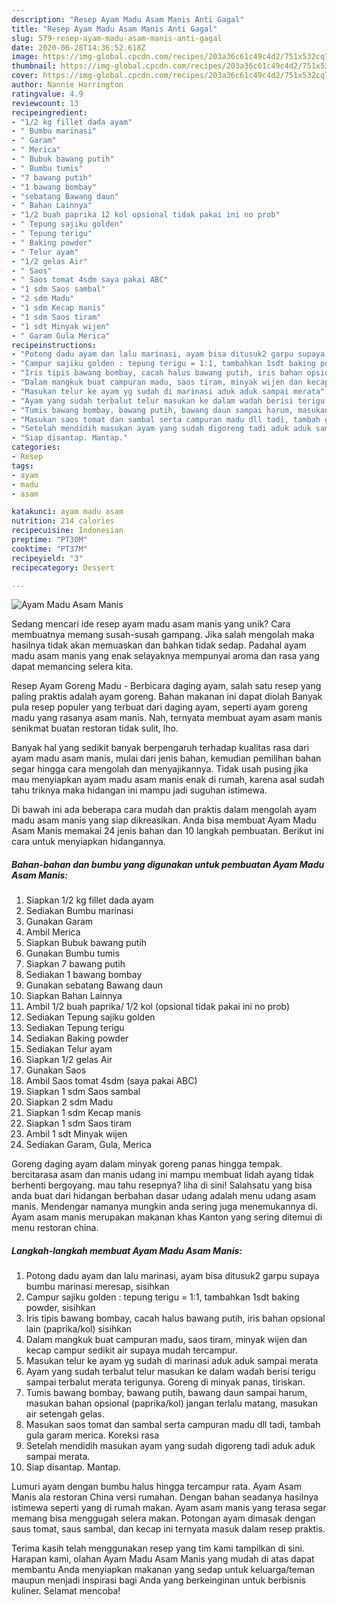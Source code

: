 ```yaml
---
description: "Resep Ayam Madu Asam Manis Anti Gagal"
title: "Resep Ayam Madu Asam Manis Anti Gagal"
slug: 579-resep-ayam-madu-asam-manis-anti-gagal
date: 2020-06-28T14:36:52.618Z
image: https://img-global.cpcdn.com/recipes/203a36c61c49c4d2/751x532cq70/ayam-madu-asam-manis-foto-resep-utama.jpg
thumbnail: https://img-global.cpcdn.com/recipes/203a36c61c49c4d2/751x532cq70/ayam-madu-asam-manis-foto-resep-utama.jpg
cover: https://img-global.cpcdn.com/recipes/203a36c61c49c4d2/751x532cq70/ayam-madu-asam-manis-foto-resep-utama.jpg
author: Nannie Harrington
ratingvalue: 4.9
reviewcount: 13
recipeingredient:
- "1/2 kg fillet dada ayam"
- " Bumbu marinasi"
- " Garam"
- " Merica"
- " Bubuk bawang putih"
- " Bumbu tumis"
- "7 bawang putih"
- "1 bawang bombay"
- "sebatang Bawang daun"
- " Bahan Lainnya"
- "1/2 buah paprika 12 kol opsional tidak pakai ini no prob"
- " Tepung sajiku golden"
- " Tepung terigu"
- " Baking powder"
- " Telur ayam"
- "1/2 gelas Air"
- " Saos"
- " Saos tomat 4sdm saya pakai ABC"
- "1 sdm Saos sambal"
- "2 sdm Madu"
- "1 sdm Kecap manis"
- "1 sdm Saos tiram"
- "1 sdt Minyak wijen"
- " Garam Gula Merica"
recipeinstructions:
- "Potong dadu ayam dan lalu marinasi, ayam bisa ditusuk2 garpu supaya bumbu marinasi meresap, sisihkan"
- "Campur sajiku golden : tepung terigu = 1:1, tambahkan 1sdt baking powder, sisihkan"
- "Iris tipis bawang bombay, cacah halus bawang putih, iris bahan opsional lain (paprika/kol) sisihkan"
- "Dalam mangkuk buat campuran madu, saos tiram, minyak wijen dan kecap campur sedikit air supaya mudah tercampur."
- "Masukan telur ke ayam yg sudah di marinasi aduk aduk sampai merata"
- "Ayam yang sudah terbalut telur masukan ke dalam wadah berisi terigu sampai terbalut merata terigunya. Goreng di minyak panas, tiriskan."
- "Tumis bawang bombay, bawang putih, bawang daun sampai harum, masukan bahan opsional (paprika/kol) jangan terlalu matang, masukan air setengah gelas."
- "Masukan saos tomat dan sambal serta campuran madu dll tadi, tambah gula garam merica. Koreksi rasa"
- "Setelah mendidih masukan ayam yang sudah digoreng tadi aduk aduk sampai merata."
- "Siap disantap. Mantap."
categories:
- Resep
tags:
- ayam
- madu
- asam

katakunci: ayam madu asam 
nutrition: 214 calories
recipecuisine: Indonesian
preptime: "PT30M"
cooktime: "PT37M"
recipeyield: "3"
recipecategory: Dessert

---
```



![Ayam Madu Asam Manis](https://img-global.cpcdn.com/recipes/203a36c61c49c4d2/751x532cq70/ayam-madu-asam-manis-foto-resep-utama.jpg)

Sedang mencari ide resep ayam madu asam manis yang unik? Cara membuatnya memang susah-susah gampang. Jika salah mengolah maka hasilnya tidak akan memuaskan dan bahkan tidak sedap. Padahal ayam madu asam manis yang enak selayaknya mempunyai aroma dan rasa yang dapat memancing selera kita.

Resep Ayam Goreng Madu - Berbicara daging ayam, salah satu resep yang paling praktis adalah ayam goreng. Bahan makanan ini dapat diolah Banyak pula resep populer yang terbuat dari daging ayam, seperti ayam goreng madu yang rasanya asam manis. Nah, ternyata membuat ayam asam manis senikmat buatan restoran tidak sulit, lho.

Banyak hal yang sedikit banyak berpengaruh terhadap kualitas rasa dari ayam madu asam manis, mulai dari jenis bahan, kemudian pemilihan bahan segar hingga cara mengolah dan menyajikannya. Tidak usah pusing jika mau menyiapkan ayam madu asam manis enak di rumah, karena asal sudah tahu triknya maka hidangan ini mampu jadi suguhan istimewa.


Di bawah ini ada beberapa cara mudah dan praktis dalam mengolah ayam madu asam manis yang siap dikreasikan. Anda bisa membuat Ayam Madu Asam Manis memakai 24 jenis bahan dan 10 langkah pembuatan. Berikut ini cara untuk menyiapkan hidangannya.

<!--inarticleads1-->

##### Bahan-bahan dan bumbu yang digunakan untuk pembuatan Ayam Madu Asam Manis:

1. Siapkan 1/2 kg fillet dada ayam
1. Sediakan  Bumbu marinasi
1. Gunakan  Garam
1. Ambil  Merica
1. Siapkan  Bubuk bawang putih
1. Gunakan  Bumbu tumis
1. Siapkan 7 bawang putih
1. Sediakan 1 bawang bombay
1. Gunakan sebatang Bawang daun
1. Siapkan  Bahan Lainnya
1. Ambil 1/2 buah paprika/ 1/2 kol (opsional tidak pakai ini no prob)
1. Sediakan  Tepung sajiku golden
1. Sediakan  Tepung terigu
1. Sediakan  Baking powder
1. Sediakan  Telur ayam
1. Siapkan 1/2 gelas Air
1. Gunakan  Saos
1. Ambil  Saos tomat 4sdm (saya pakai ABC)
1. Siapkan 1 sdm Saos sambal
1. Siapkan 2 sdm Madu
1. Siapkan 1 sdm Kecap manis
1. Siapkan 1 sdm Saos tiram
1. Ambil 1 sdt Minyak wijen
1. Sediakan  Garam, Gula, Merica


Goreng daging ayam dalam minyak goreng panas hingga tempak. bercitarasa asam dan manis udang ini mampu membuat lidah ayang tidak berhenti bergoyang. mau tahu resepnya? liha di sini! Salahsatu yang bisa anda buat dari hidangan berbahan dasar udang adalah menu udang asam manis. Mendengar namanya mungkin anda sering juga menemukannya di. Ayam asam manis merupakan makanan khas Kanton yang sering ditemui di menu restoran china. 

<!--inarticleads2-->

##### Langkah-langkah membuat Ayam Madu Asam Manis:

1. Potong dadu ayam dan lalu marinasi, ayam bisa ditusuk2 garpu supaya bumbu marinasi meresap, sisihkan
1. Campur sajiku golden : tepung terigu = 1:1, tambahkan 1sdt baking powder, sisihkan
1. Iris tipis bawang bombay, cacah halus bawang putih, iris bahan opsional lain (paprika/kol) sisihkan
1. Dalam mangkuk buat campuran madu, saos tiram, minyak wijen dan kecap campur sedikit air supaya mudah tercampur.
1. Masukan telur ke ayam yg sudah di marinasi aduk aduk sampai merata
1. Ayam yang sudah terbalut telur masukan ke dalam wadah berisi terigu sampai terbalut merata terigunya. Goreng di minyak panas, tiriskan.
1. Tumis bawang bombay, bawang putih, bawang daun sampai harum, masukan bahan opsional (paprika/kol) jangan terlalu matang, masukan air setengah gelas.
1. Masukan saos tomat dan sambal serta campuran madu dll tadi, tambah gula garam merica. Koreksi rasa
1. Setelah mendidih masukan ayam yang sudah digoreng tadi aduk aduk sampai merata.
1. Siap disantap. Mantap.


Lumuri ayam dengan bumbu halus hingga tercampur rata. Ayam Asam Manis ala restoran China versi rumahan. Dengan bahan seadanya hasilnya istimewa seperti yang di rumah makan. Ayam asam manis yang terasa segar memang bisa menggugah selera makan. Potongan ayam dimasak dengan saus tomat, saus sambal, dan kecap ini ternyata masuk dalam resep praktis. 

Terima kasih telah menggunakan resep yang tim kami tampilkan di sini. Harapan kami, olahan Ayam Madu Asam Manis yang mudah di atas dapat membantu Anda menyiapkan makanan yang sedap untuk keluarga/teman maupun menjadi inspirasi bagi Anda yang berkeinginan untuk berbisnis kuliner. Selamat mencoba!
